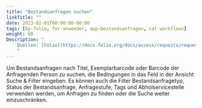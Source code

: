 ```yaml
---
title: "Bestandsanfragen suchen"
linkTitle: ""
date: 2023-02-01T00:00:00-00:00
tags: [by-folio, for-anwender, app-bestandsanfragen, cat-workflows]
weight: 60
Description: "
    Quellen: [Folio](https://docs.folio.org/docs/access/requests/requests/#searching-for-requests) <!-- & [GBV](https://info.gebev.de/display/FOLIOGBVEXTERN/Folio:+Bestandsanfragen+suchen) -->
    "
---
```


Um Bestandsanfragen nach Titel, Exemplarbarcode oder Barcode der Anfragenden Person zu suchen, die Bedingungen in das Feld in der Ansicht Suche & Filter eingeben. Es können auch die Filter Bestandsanfragetyp, Status der Bestandsanfrage, Anfragestufe, Tags und Abholservicestelle verwenden werden, um Anfragen zu finden oder die Suche weiter einzuschränken.
